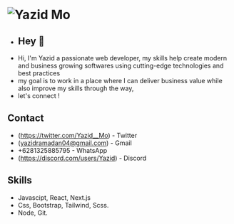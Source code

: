 &nbsp; <h1> ![Yazid Mo](https://user-images.githubusercontent.com/66242307/208242631-4207b764-eb4e-4202-a4ee-5ef95d75b9df.png)</h1>
- <h2> Hey 👋</h2> 
- Hi, I'm Yazid a passionate web developer, my skills help create modern and business growing softwares using cutting-edge technologies and best practices
- my goal is to work in a place where I can deliver business value while also improve my skills through the way, 
- let's connect !
 <h2>Contact</h2>
           
 - (https://twitter.com/Yazid__Mo) - Twitter
 - (yazidramadan04@gmail.com) - Gmail
 - +6281325885795 - WhatsApp 
 - (https://discord.com/users/Yazid) - Discord
 
 
 <h2>Skills</h2>
 
 - Javascipt, React, Next.js
 - Css, Bootstrap, Tailwind, Scss.
 - Node, Git.
